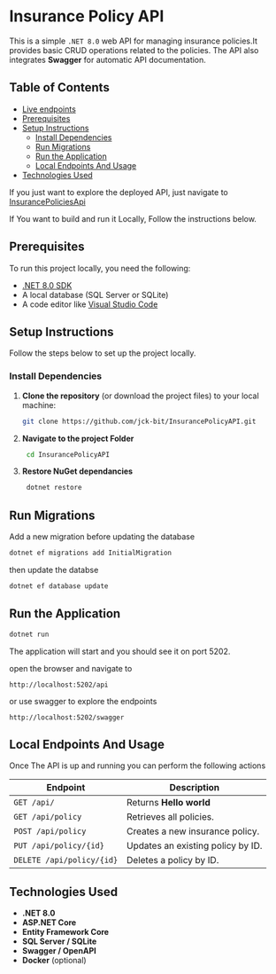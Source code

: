 # Insurance Policy API

This is a simple `.NET 8.0` web API for managing insurance policies.It  provides basic CRUD operations related to the policies. The API also integrates **Swagger** for automatic API documentation.

## Table of Contents
- [Live endpoints](#Enpoints)
- [Prerequisites](#prerequisites)
- [Setup Instructions](#setup-instructions)
  - [Install Dependencies](#install-dependencies)
  - [Run Migrations](#run-migrations)
  - [Run the Application](#run-the-application)
  - [Local Endpoints And Usage](#local-endpoints-and-usage)
- [Technologies Used](#technologies-used)

If you just want to explore the deployed API, just navigate to [InsurancePoliciesApi](https://insurance-policy-api-cfcthsfqene7azbp.canadacentral-01.azurewebsites.net/swagger)


If You want to build and run it Locally, Follow the instructions below.
## Prerequisites

To run this project locally, you need the following:

- [.NET 8.0 SDK](https://dotnet.microsoft.com/download/dotnet) 
- A local database (SQL Server or SQLite)
- A code editor like [Visual Studio Code](https://code.visualstudio.com/)

## Setup Instructions

Follow the steps below to set up the project locally.

### Install Dependencies

1. **Clone the repository** (or download the project files) to your local machine:

   ```bash
   git clone https://github.com/jck-bit/InsurancePolicyAPI.git
   ```

2. **Navigate to the project Folder**
    
    ```bash
     cd InsurancePolicyAPI
     ```
3. **Restore NuGet dependancies**
   ```bash
    dotnet restore
   ```

## Run Migrations

Add a new migration before updating the database

```bash
dotnet ef migrations add InitialMigration
```
then update the databse
```bash
dotnet ef database update
```
## Run the Application

```bash
dotnet run
```

The application will start and you should see it on port 5202. 

open the browser and navigate to 

``http://localhost:5202/api``

or use swagger to explore the  endpoints

`http://localhost:5202/swagger`

 ## Local Endpoints And Usage
 Once The API is up and running you can perform the following actions


| Endpoint             | Description                                                         |
| -------------------- | -------------------------------------------------------------------|
| `GET /api/`          |  Returns **Hello world**
| `GET /api/policy`    | Retrieves all policies.                                            |
| `POST /api/policy`   | Creates a new insurance policy.                                    |
| `PUT /api/policy/{id}`|Updates an existing policy by ID.                                  |
| `DELETE /api/policy/{id}`   | Deletes a policy by ID.                                     |


## Technologies Used

- **.NET 8.0**
- **ASP.NET Core**
- **Entity Framework Core**
- **SQL Server / SQLite**
- **Swagger / OpenAPI**
- **Docker** (optional)
